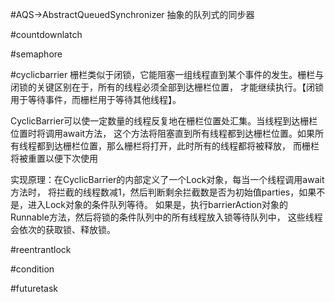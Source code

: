 #AQS->AbstractQueuedSynchronizer
抽象的队列式的同步器


#countdownlatch

#semaphore

#cyclicbarrier
栅栏类似于闭锁，它能阻塞一组线程直到某个事件的发生。栅栏与闭锁的关键区别在于，所有的线程必须全部到达栅栏位置，
才能继续执行。【闭锁用于等待事件，而栅栏用于等待其他线程】。

CyclicBarrier可以使一定数量的线程反复地在栅栏位置处汇集。当线程到达栅栏位置时将调用await方法，
这个方法将阻塞直到所有线程都到达栅栏位置。如果所有线程都到达栅栏位置，那么栅栏将打开，此时所有的线程都将被释放，
而栅栏将被重置以便下次使用

实现原理：在CyclicBarrier的内部定义了一个Lock对象，每当一个线程调用await方法时，
将拦截的线程数减1，然后判断剩余拦截数是否为初始值parties，如果不是，进入Lock对象的条件队列等待。
如果是，执行barrierAction对象的Runnable方法，然后将锁的条件队列中的所有线程放入锁等待队列中，
这些线程会依次的获取锁、释放锁。

#reentrantlock

#condition

#futuretask